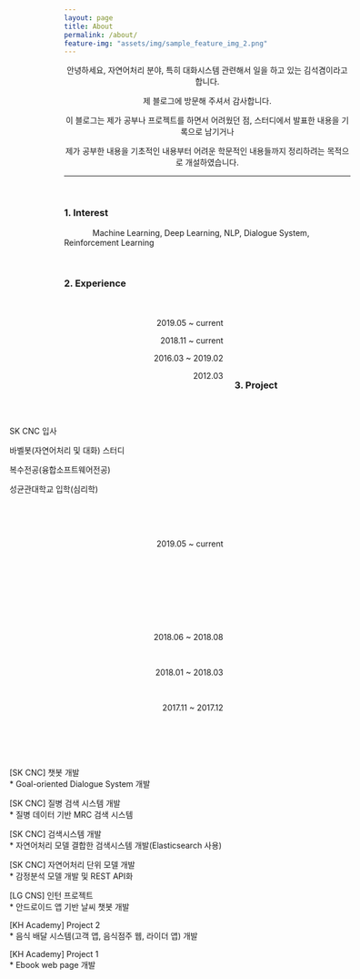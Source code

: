 ```yaml
---
layout: page
title: About
permalink: /about/
feature-img: "assets/img/sample_feature_img_2.png"
---
```


<style>
.text{text-indent: 50px;}
#jb-sidebar{width: 260px;padding: 20px;margin-bottom: 10px;float: left;border: 0px;text-align: right;}
#jb-content{width: 580px;padding: 20px;margin-bottom: 10px;float: right;border: 0px;}
@media ( min-width: 481px )
{
  #jb-sidebar { width: 260px; float: left; }
  #jb-content { width: 580px; float: right; }
}
</style>


<center>

<p>안녕하세요, 자연어처리 분야, 특히 대화시스템 관련해서 일을 하고 있는 김석겸이라고 합니다.</p>

<p>제 블로그에 방문해 주셔서 감사합니다.</p>

<p>이 블로그는 제가 공부나 프로젝트를 하면서 어려웠던 점, 스터디에서 발표한 내용을 기록으로 남기거나</p>

<p>제가 공부한 내용을 기초적인 내용부터 어려운 학문적인 내용들까지 정리하려는 목적으로 개설하였습니다.</p>

</center>

---------------------------

<br>
<h3>1. Interest</h3>


   <p class="text"> Machine Learning, Deep Learning, NLP, Dialogue System, Reinforcement Learning </p>

<br>

<h3>2. Experience</h3>

<div id="jb-sidebar">
	<p>2019.05 ~ current</p>
	<p>2018.11 ~ current</p>
	<p>2016.03 ~ 2019.02</p>
    <p>2012.03</p>
</div>

<div id="jb-content">
    <p>SK CNC 입사</p>
    <p>바벨봇(자연어처리 및 대화) 스터디</p>
    <p>복수전공(융합소프트웨어전공)</p>
    <p>성균관대학교 입학(심리학)</p>
</div>

<br><br><br><br><br><br><br>

<h3>3. Project</h3>

<div id="jb-sidebar">
    <p>2019.05 ~ current</p>
    <br><br><br><br><br><br><br>
    <p>2018.06 ~ 2018.08</p>
    <br>
    <p>2018.01 ~ 2018.03</p>
    <br>
    <p>2017.11 ~ 2017.12</p>
    <br>
</div>

<div id="jb-content">
    <p>[SK CNC] 챗봇 개발<br>
	* Goal-oriented Dialogue System 개발</p>
    <p>[SK CNC] 질병 검색 시스템 개발<br>
	* 질병 데이터 기반 MRC 검색 시스템</p>
    <p>[SK CNC] 검색시스템 개발<br>
	* 자연어처리 모델 결합한 검색시스템 개발(Elasticsearch 사용)</p>
    <p>[SK CNC] 자연어처리 단위 모델 개발<br>
	* 감정분석 모델 개발 및 REST API화</p>
    <p>[LG CNS] 인턴 프로젝트<br>
	* 안드로이드 앱 기반 날씨 챗봇 개발</p>
    <p>[KH Academy] Project 2<br>
    * 음식 배달 시스템(고객 앱, 음식점주 웹, 라이더 앱) 개발</p>
    <p>[KH Academy] Project 1<br>
    * Ebook web page 개발</p>
</div>
